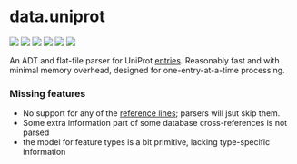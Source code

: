 # data.uniprot

[![](https://travis-ci.org/bio4j/data.uniprot.svg?branch=master)](https://travis-ci.org/bio4j/data.uniprot) [![](https://img.shields.io/codacy/grade/8ccc1baeccfe4b70a8d7471f448fe57d.svg)](https://www.codacy.com/app/bio4j/data-uniprot) [![](https://api.codacy.com/project/badge/Coverage/8ccc1baeccfe4b70a8d7471f448fe57d)](https://www.codacy.com/app/bio4j/data-uniprot?utm_source=github.com&amp;utm_medium=referral&amp;utm_content=bio4j/data.uniprot&amp;utm_campaign=Badge_Coverage) [![](http://github-release-version.herokuapp.com/github/bio4j/data.uniprot/release.svg)](https://github.com/bio4j/data.uniprot/releases/latest) [![](https://img.shields.io/badge/license-AGPLv3-blue.svg)](https://tldrlegal.com/license/gnu-affero-general-public-license-v3-%28agpl-3.0%29) [![](https://img.shields.io/badge/contact-gitter_chat-dd1054.svg)](https://gitter.im/bio4j/data.uniprot)

An ADT and flat-file parser for UniProt [entries][uniprot-user-manual]. Reasonably fast and with minimal memory overhead, designed for one-entry-at-a-time processing.

### Missing features

- No support for any of the [reference lines][uniprot-reference-lines]; parsers will jsut skip them.
- Some extra information part of some database cross-references is not parsed
- the model for feature types is a bit primitive, lacking type-specific information

[uniprot-user-manual]: http://web.expasy.org/docs/userman.html
[uniprot-reference-lines]: http://web.expasy.org/docs/userman.html#Ref_line
